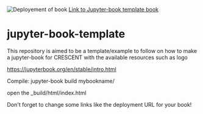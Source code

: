 ![Deployement of book](../../actions/workflows/deploy-book.yml/badge.svg) [Link to Jupyter-book template book](https://cascadiaquakes.github.io/jupyter-book-template/)

# jupyter-book-template

This repository is aimed to be a template/example to follow on how to make a jupyter-book for CRESCENT with the available resources such as logo

https://jupyterbook.org/en/stable/intro.html

Compile: 
jupyter-book build mybookname/

open the _build/html/index.html

Don't forget to change some links like the deployment URL for your book!
